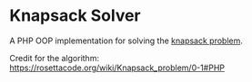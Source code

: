 # Knapsack Solver

A PHP OOP implementation for solving the [knapsack problem](https://en.wikipedia.org/wiki/Knapsack_problem). 

Credit for the algorithm:  
https://rosettacode.org/wiki/Knapsack_problem/0-1#PHP
